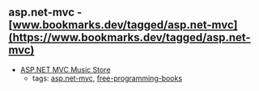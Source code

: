 asp.net-mvc - [www.bookmarks.dev/tagged/asp.net-mvc](https://www.bookmarks.dev/tagged/asp.net-mvc)
---
* [ASP.NET MVC Music Store](http://mvcmusicstore.codeplex.com)
    * tags: [asp.net-mvc](../tags/asp.net-mvc.md), [free-programming-books](../tags/free-programming-books.md)

